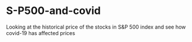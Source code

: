 # S-P500-and-covid
Looking at the historical price of the stocks in S&amp;P 500 index and see how covid-19 has affected prices
